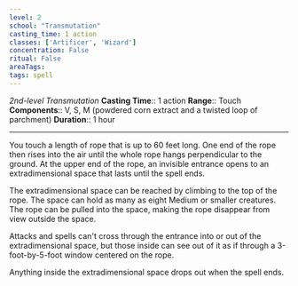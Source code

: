 ```yaml
---
level: 2
school: "Transmutation"
casting_time: 1 action
classes: ['Artificer', 'Wizard']
concentration: False
ritual: False
areaTags: 
tags: spell
---
```


_2nd-level Transmutation_
**Casting Time**:: 1 action
**Range**:: Touch
**Components**:: V, S, M (powdered corn extract and a twisted loop of parchment)
**Duration**:: 1 hour

---

You touch a length of rope that is up to 60 feet long. One end of the rope then rises into the air until the whole rope hangs perpendicular to the ground. At the upper end of the rope, an invisible entrance opens to an extradimensional space that lasts until the spell ends.

The extradimensional space can be reached by climbing to the top of the rope. The space can hold as many as eight Medium or smaller creatures. The rope can be pulled into the space, making the rope disappear from view outside the space.

Attacks and spells can't cross through the entrance into or out of the extradimensional space, but those inside can see out of it as if through a 3-foot-by-5-foot window centered on the rope.

Anything inside the extradimensional space drops out when the spell ends.



